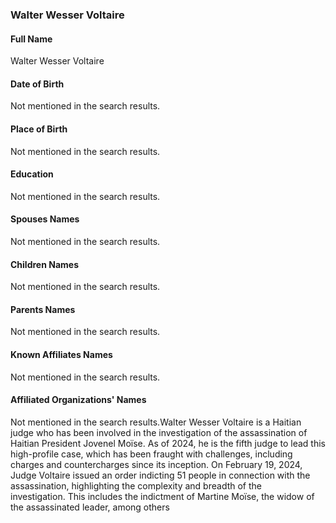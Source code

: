 ### Walter Wesser Voltaire

#### Full Name

Walter Wesser Voltaire

#### Date of Birth

Not mentioned in the search results.

#### Place of Birth

Not mentioned in the search results.

#### Education

Not mentioned in the search results.

#### Spouses Names

Not mentioned in the search results.

#### Children Names

Not mentioned in the search results.

#### Parents Names

Not mentioned in the search results.

#### Known Affiliates Names

Not mentioned in the search results.

#### Affiliated Organizations' Names

Not mentioned in the search results.Walter Wesser Voltaire is a Haitian judge who has been involved in the investigation of the assassination of Haitian President Jovenel Moïse. As of 2024, he is the fifth judge to lead this high-profile case, which has been fraught with challenges, including charges and countercharges since its inception. On February 19, 2024, Judge Voltaire issued an order indicting 51 people in connection with the assassination, highlighting the complexity and breadth of the investigation. This includes the indictment of Martine Moïse, the widow of the assassinated leader, among others